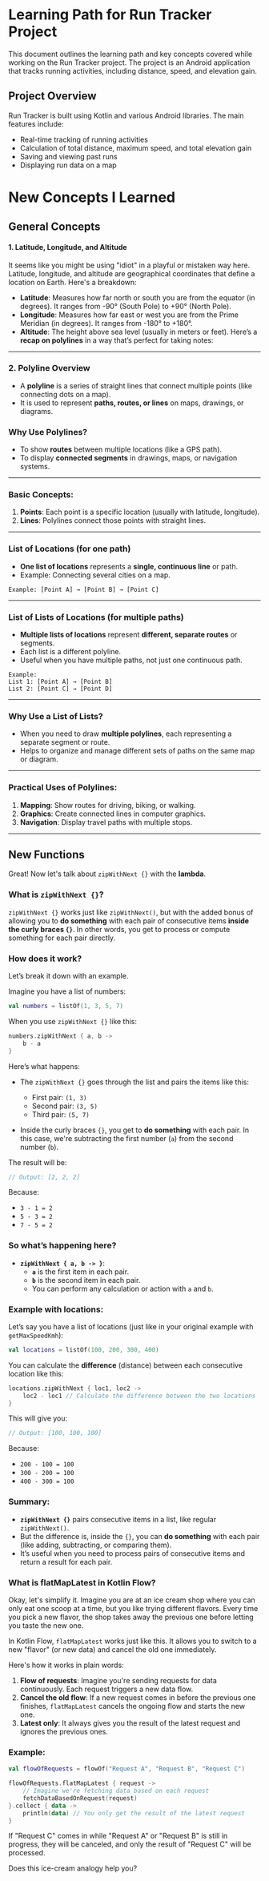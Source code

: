 # Learning Path for Run Tracker Project

This document outlines the learning path and key concepts covered while working on the Run Tracker
project. The project is an Android application that tracks running activities, including distance,
speed, and elevation gain.

## Project Overview

Run Tracker is built using Kotlin and various Android libraries. The main features include:

- Real-time tracking of running activities
- Calculation of total distance, maximum speed, and total elevation gain
- Saving and viewing past runs
- Displaying run data on a map

# New Concepts I Learned

## General Concepts

#### 1. Latitude, Longitude, and Altitude

It seems like you might be using "idiot" in a playful or mistaken way here. Latitude, longitude, and
altitude are geographical coordinates that define a location on Earth. Here's a breakdown:

* **Latitude**: Measures how far north or south you are from the equator (in degrees). It ranges
  from -90° (South Pole) to +90° (North Pole).
* **Longitude**: Measures how far east or west you are from the Prime Meridian (in degrees). It
  ranges from -180° to +180°.
* **Altitude**: The height above sea level (usually in meters or feet).
  Here’s a **recap on polylines** in a way that’s perfect for taking notes:

---

### 2. Polyline Overview

- A **polyline** is a series of straight lines that connect multiple points (like connecting dots on
  a map).
- It is used to represent **paths, routes, or lines** on maps, drawings, or diagrams.

### **Why Use Polylines?**

- To show **routes** between multiple locations (like a GPS path).
- To display **connected segments** in drawings, maps, or navigation systems.

---

### **Basic Concepts:**

1. **Points**: Each point is a specific location (usually with latitude, longitude).
2. **Lines**: Polylines connect those points with straight lines.

---

### **List of Locations (for one path)**

- **One list of locations** represents a **single, continuous line** or path.
- Example: Connecting several cities on a map.

```text
Example: [Point A] → [Point B] → [Point C]
```

---

### **List of Lists of Locations (for multiple paths)**

- **Multiple lists of locations** represent **different, separate routes** or segments.
- Each list is a different polyline.
- Useful when you have multiple paths, not just one continuous path.

```text
Example:
List 1: [Point A] → [Point B]
List 2: [Point C] → [Point D]
```

---

### **Why Use a List of Lists?**

- When you need to draw **multiple polylines**, each representing a separate segment or route.
- Helps to organize and manage different sets of paths on the same map or diagram.

---

### **Practical Uses of Polylines:**

1. **Mapping**: Show routes for driving, biking, or walking.
2. **Graphics**: Create connected lines in computer graphics.
3. **Navigation**: Display travel paths with multiple stops.


---
## New Functions
Great! Now let's talk about `zipWithNext {}` with the **lambda**.

### What is `zipWithNext {}`?

`zipWithNext {}` works just like `zipWithNext()`, but with the added bonus of allowing you to **do something** with each pair of consecutive items **inside the curly braces `{}`**. In other words, you get to process or compute something for each pair directly.

### How does it work?

Let’s break it down with an example.

Imagine you have a list of numbers:

```kotlin
val numbers = listOf(1, 3, 5, 7)
```

When you use `zipWithNext {}` like this:

```kotlin
numbers.zipWithNext { a, b ->
    b - a
}
```

Here’s what happens:
- The `zipWithNext {}` goes through the list and pairs the items like this:
  - First pair: `(1, 3)`
  - Second pair: `(3, 5)`
  - Third pair: `(5, 7)`

- Inside the curly braces `{}`, you get to **do something** with each pair. In this case, we're subtracting the first number (`a`) from the second number (`b`).

The result will be:
```kotlin
// Output: [2, 2, 2]
```
Because:
- `3 - 1 = 2`
- `5 - 3 = 2`
- `7 - 5 = 2`

### So what’s happening here?

- **`zipWithNext { a, b -> }`**:
  - **`a`** is the first item in each pair.
  - **`b`** is the second item in each pair.
  - You can perform any calculation or action with `a` and `b`.

### Example with locations:

Let’s say you have a list of locations (just like in your original example with `getMaxSpeedKmh`):

```kotlin
val locations = listOf(100, 200, 300, 400)
```

You can calculate the **difference** (distance) between each consecutive location like this:

```kotlin
locations.zipWithNext { loc1, loc2 ->
    loc2 - loc1 // Calculate the difference between the two locations
}
```

This will give you:
```kotlin
// Output: [100, 100, 100]
```
Because:
- `200 - 100 = 100`
- `300 - 200 = 100`
- `400 - 300 = 100`

### Summary:

- **`zipWithNext {}`** pairs consecutive items in a list, like regular `zipWithNext()`.
- But the difference is, inside the `{}`, you can **do something** with each pair (like adding, subtracting, or comparing them).
- It’s useful when you need to process pairs of consecutive items and return a result for each pair.

### What is flatMapLatest in Kotlin Flow?
Okay, let's simplify it. Imagine you are at an ice cream shop where you can only eat one scoop at a time, but you like trying different flavors. Every time you pick a new flavor, the shop takes away the previous one before letting you taste the new one.

In Kotlin Flow, `flatMapLatest` works just like this. It allows you to switch to a new "flavor" (or new data) and cancel the old one immediately.

Here's how it works in plain words:

1. **Flow of requests**: Imagine you're sending requests for data continuously. Each request triggers a new data flow.
2. **Cancel the old flow**: If a new request comes in before the previous one finishes, `flatMapLatest` cancels the ongoing flow and starts the new one.
3. **Latest only**: It always gives you the result of the latest request and ignores the previous ones.

### Example:

```kotlin
val flowOfRequests = flowOf("Request A", "Request B", "Request C")

flowOfRequests.flatMapLatest { request ->
    // Imagine we're fetching data based on each request
    fetchDataBasedOnRequest(request)
}.collect { data ->
    println(data) // You only get the result of the latest request
}
```

If "Request C" comes in while "Request A" or "Request B" is still in progress, they will be canceled, and only the result of "Request C" will be processed.

Does this ice-cream analogy help you?